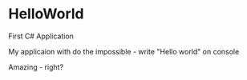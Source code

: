 # HelloWorld
First C# Application

My applicaion with do the impossible - write "Hello world" on console

Amazing - right?